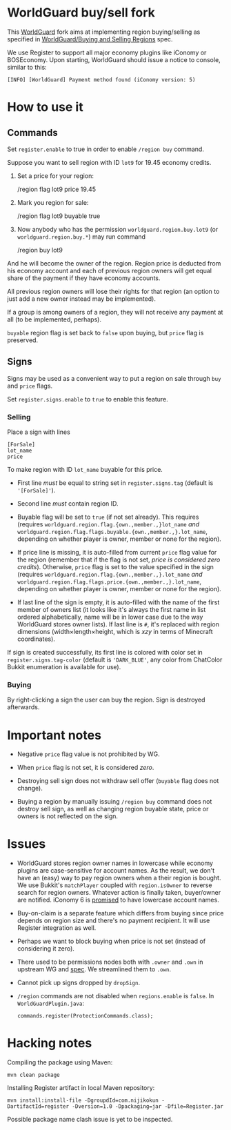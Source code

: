 WorldGuard buy/sell fork
========================

This [WorldGuard][wg] fork aims at implementing region buying/selling
as specified in [WorldGuard/Buying and Selling Regions][wg-buyspec]
spec.

We use Register to support all major economy plugins like iConomy or
BOSEconomy. Upon starting, WorldGuard should issue a notice to
console, similar to this:
 
    [INFO] [WorldGuard] Payment method found (iConomy version: 5)


How to use it
=============

Commands
-------

Set `register.enable` to true in order to enable `/region buy` command.

Suppose you want to sell region with ID `lot9` for 19.45 economy
credits.

1. Set a price for your region:

    /region flag lot9 price 19.45

2. Mark you region for sale:
   
    /region flag lot9 buyable true

3. Now anybody who has the permission `worldguard.region.buy.lot9` (or
`worldguard.region.buy.*`) may run command

    /region buy lot9

And he will become the owner of the region. Region price is deducted
from his economy account and each of previous region owners will get
equal share of the payment if they have economy accounts.

All previous region owners will lose their rights for that region (an
option to just add a new owner instead may be implemented).

If a group is among owners of a region, they will not receive any
payment at all (to be implemented, perhaps).

`buyable` region flag is set back to `false` upon buying, but `price`
flag is preserved.

Signs
-----

Signs may be used as a convenient way to put a region on sale through
`buy` and `price` flags.

Set `register.signs.enable` to `true` to enable this feature.

### Selling ###

Place a sign with lines

    [ForSale]
    lot_name
    price

To make region with ID `lot_name` buyable for this price.

- First line _must_ be equal to string set in `register.signs.tag`
  (default is `'[ForSale]'`).

- Second line _must_ contain region ID.

- Buyable flag will be set to `true` (if not set already). This
requires (requires `worldguard.region.flag.{own.,member.,}lot_name`
*and* `worldguard.region.flag.flags.buyable.{own.,member.,}.lot_name`,
depending on whether player is owner, member or none for the region).

- If price line is missing, it is auto-filled from current `price`
flag value for the region (remember that if the flag is not set,
*price is considered zero credits*). Otherwise, `price` flag is set to
the value specified in the sign (requires
`worldguard.region.flag.{own.,member.,}.lot_name` *and*
`worldguard.region.flag.flags.price.{own.,member.,}.lot_name`,
depending on whether player is owner, member or none for the region).

- If last line of the sign is empty, it is auto-filled with the name
of the first member of owners list (it looks like it's always the
first name in list ordered alphabetically, name will be in lower case due to
the way WorldGuard stores owner lists). If last line is `#`, it's
replaced with region dimensions (width×length×height, which is *xzy*
in terms of Minecraft coordinates).

If sign is created successfully, its first line is colored with color
set in `register.signs.tag-color` (default is `'DARK_BLUE'`, any color
from ChatColor Bukkit enumeration is available for use).

### Buying ###

By right-clicking a sign the user can buy the region. Sign is
destroyed afterwards.

Important notes
===============

- Negative `price` flag value is not prohibited by WG.

- When `price` flag is not set, it is considered *zero*.

- Destroying sell sign does not withdraw sell offer (`buyable` flag
  does not change).

- Buying a region by manually issuing `/region buy` command does not
  destroy sell sign, as well as changing region buyable state, price
  or owners is not reflected on the sign.

Issues
======

- WorldGuard stores region owner names in lowercase while economy
  plugins are case-sensitive for account names. As the result, we
  don't have an (easy) way to pay region owners when a their region is
  bought. We use Bukkit's `matchPlayer` coupled with `region.isOwner`
  to reverse search for region owners. Whatever action is finally
  taken, buyer/owner are notified. iConomy 6 is [promised][ico6-case]
  to have lowercase account names.

- Buy-on-claim is a separate feature which differs from buying since
  price depends on region size and there's no payment recipient. It
  will use Register integration as well.

- Perhaps we want to block buying when price is not set (instead of
  considering it zero).

- There used to be permissions nodes both with `.owner` and `.own` in
  upstream WG and [spec][wg-buyspec]. We streamlined them to `.own`.

- Cannot pick up signs dropped by `dropSign`.

- `/region` commands are not disabled when `regions.enable` is
  `false`. In `WorldGuardPlugin.java`:
  
      commands.register(ProtectionCommands.class);

Hacking notes
=============

Compiling the package using Maven:

    mvn clean package

Installing Register artifact in local Maven repository:

    mvn install:install-file -DgroupdId=com.nijikokun -DartifactId=register -Dversion=1.0 -Dpackaging=jar -Dfile=Register.jar

Possible package name clash issue is yet to be inspected.

[wg]: http://github.com/sk89q/worldguard
[ico6-case]: https://github.com/iConomy/Core/issues/95
[wg-buyspec]: http://wiki.sk89q.com/wiki/Buying_and_Selling_Regions

